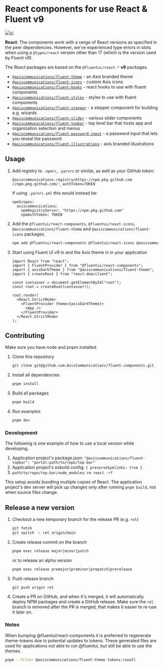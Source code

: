 # React components for use React & Fluent v9

[![ci](https://github.com/AxisCommunications/fluent-components/actions/workflows/verify.yml/badge.svg)](https://github.com/AxisCommunications/fluent-components/actions/workflows/verify.yml)

**React**: The components work with a range of React versions as specified in the peer dependencies. However, we've experienced type errors in slots when using a `@types/react` version other than 17 (which is the version used by Fluent v9).

The React packages are based on the `@fluentui/react-*` **v9** packages.

- [`@axiscommunications/fluent-theme`](theme/docs/README.md) - an Axis branded theme
- [`@axiscommunications/fluent-icons`](icons/docs/README.md) - custom Axis icons
- [`@axiscommunications/fluent-hooks`](hooks/docs/README.md) - react hooks to use with fluent components
- [`@axiscommunications/fluent-styles`](styles/docs/README.md) - styles to use with fluent components
- [`@axiscommunications/fluent-stepper`](components/stepper/docs/README.md) - a stepper component for building e.g. wizards
- [`@axiscommunications/fluent-slider`](components/slider/docs/README.md) - various slider components
- [`@axiscommunications/fluent-topbar`](components/topbar/docs/README.md) - top level bar that hosts app and organization selection and menus
- [`@axiscommunications/fluent-password-input`](components/password-input/docs/README.md) - a password input that lets you reveal the password
- [`@axiscommunications/fluent-illustrations`](illustrations/docs/README.md) - axis branded illustrations

## Usage

1. Add registry to `.npmrc`, `.yarnrc` or similar, as well as your GitHub token:

   ```
   @axiscommunications:registry=https://npm.pkg.github.com
   //npm.pkg.github.com/:_authToken=TOKEN
   ```

   If using `.yarnrc.yml` this would instead be:

   ```
   npmScopes:
     axiscommunications:
       npmRegistryServer: "https://npm.pkg.github.com"
       npmAuthToken: TOKEN
   ```

2. Add the `@fluentui/react-components`, `@fluentui/react-icons`, `@axiscommunications/fluent-theme` and `@axiscommunications/fluent-icons` packages.

   ```sh
   npm add @fluentui/react-components @fluentui/react-icons @axiscommunications/fluent-theme @axiscommunications/fluent-icons
   ```

3. Start using Fluent UI v9 in and the Axis theme in in your application

   ```tsx
   import React from "react";
   import { FluentProvider } from "@fluentui/react-components";
   import { axisDarkTheme } from "@axiscommunications/fluent-theme";
   import { createRoot } from "react-dom/client";

   const container = document.getElementById("root");
   const root = createRoot(container!);

   root.render(
     <React.StrictMode>
       <FluentProvider theme={axisDarkTheme}>
         <App />
       </FluentProvider>
     </React.StrictMode>
   );
   ```

## Contributing

Make sure you have node and pnpm installed.

1. Clone this repository

   ```sh
   git clone git@github.com:AxisCommunications/fluent-components.git
   ```

2. Install all dependencies

   ```sh
   pnpm install
   ```

3. Build all packages

   ```sh
   pnpm build
   ```

4. Run examples

   ```sh
   pnpm dev
   ```

### Development

The following is one example of how to use a local version while developing.

1. Application project's package.json:
   `"@axiscommunications/fluent-topbar": "portal:path/to/repo/top-bar"`
2. Application project's esbuild config: `{ preserveSymlinks: true }`
3. `path/to/repo/top-bar/node_modules`: `rm react -rf`

This setup avoids bundling multiple copies of React. The application project's dev server
will pick up changes only after running `pnpm build`, not when source files change.

## Release a new version

1. Checkout a new temporary branch for the release PR (e.g. `rel`)

   ```sh
   git fetch
   git switch -c rel origin/main
   ```

2. Create release commit on the branch

   ```sh
   pnpm exec release major|minor|patch
   ```

   or to release an alpha version

   ```sh
   pnpm exec release premajor|preminor|prepatch|prerelease
   ```

3. Push release branch

   ```sh
   git push origin rel
   ```

4. Create a PR on GitHub, and when it's merged, it will automatically
   deploy NPM packages and create a GitHub release.
   Make sure the `rel` branch is removed after the PR is merged,
   that makes it easier to re-use it later on.

### Notes

When bumping @fluentui/react-components it is preferred to regenerate theme-tokens due to potential updates to tokens.
These generated files are used for applications not able to run @fluentui, but still be able to use the themes.

```sh
pnpm --filter @axiscommunications/fluent-theme tokens:runall
```
